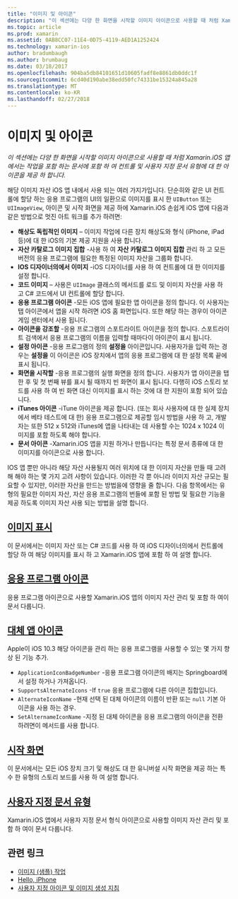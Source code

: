 ```yaml
---
title: "이미지 및 아이콘"
description: "이 섹션에는 다양 한 화면을 시작할 이미지 아이콘으로 사용할 때 처럼 Xamarin.iOS 앱에서는 작업을 포함 하는 문서에 포함 하 여 컨트롤 및 사용자 지정 문서 유형에 대 한 아이콘을 제공 하 합니다."
ms.topic: article
ms.prod: xamarin
ms.assetid: 0AB8CC07-11E4-0D75-4119-AED1A1252424
ms.technology: xamarin-ios
author: bradumbaugh
ms.author: brumbaug
ms.date: 03/18/2017
ms.openlocfilehash: 904ba5db84101651d10605fadf8e8861db0ddc1f
ms.sourcegitcommit: 6cd40d190abe38edd50fc74331be15324a845a28
ms.translationtype: MT
ms.contentlocale: ko-KR
ms.lasthandoff: 02/27/2018
---
```

# <a name="images-and-icons"></a>이미지 및 아이콘

_이 섹션에는 다양 한 화면을 시작할 이미지 아이콘으로 사용할 때 처럼 Xamarin.iOS 앱에서는 작업을 포함 하는 문서에 포함 하 여 컨트롤 및 사용자 지정 문서 유형에 대 한 아이콘을 제공 하 합니다._

해당 이미지 자산 iOS 앱 내에서 사용 되는 여러 가지가입니다. 단순히와 같은 UI 컨트롤에 할당 하는 응용 프로그램의 UI의 일환으로 이미지를 표시 한 `UIButton` 또는 `UIImageView`, 아이콘 및 시작 화면을 제공 하에 Xamarin.iOS 손쉽게 iOS 앱에 다음과 같은 방법으로 멋진 아트 워크를 추가 하려면: 

- **해상도 독립적인 이미지** – 이미지 작업에 다른 장치 해상도와 형식 (iPhone, iPad 등)에 대 한 iOS의 기본 제공 지원을 사용 합니다.
- **자산 카탈로그 이미지 집합** -사용 하 여 **자산 카탈로그 이미지 집합** 관리 하 고 모든 버전의 응용 프로그램에 필요한 특정된 이미지 자산을 그룹화 합니다.
- **IOS 디자이너의에서 이미지** -iOS 디자이너를 사용 하 여 컨트롤에 대 한 이미지를 설정 합니다.
- **코드 이미지** – 사용은 `UIImage` 클래스의 메서드를 로드 및 이미지 자산을 사용 하 고 C# 코드에서 UI 컨트롤에 할당 합니다.
- **응용 프로그램 아이콘** -모든 iOS 앱에 필요한 앱 아이콘을 정의 합니다. 이 사용자는 탭 아이콘에서 앱을 시작 하려면 iOS 홈 화면입니다. 또한 해당 하는 경우이 아이콘 게임 센터에서 사용 됩니다.
- **아이콘을 강조할** -응용 프로그램의 스포트라이트 아이콘을 정의 합니다. 스포트라이트 검색에서 응용 프로그램의 이름을 입력할 때마다이 아이콘이 표시 됩니다.
- **설정 아이콘** -응용 프로그램의 정의 **설정을** 아이콘입니다. 사용자가을 입력 하는 경우는 **설정을** 이 아이콘은 iOS 장치에서 앱의 응용 프로그램에 대 한 설정 목록 끝에 표시 됩니다. 
- **화면을 시작할** -응용 프로그램의 실행 화면을 정의 합니다. 사용자가 앱 아이콘을 탭 한 후 및 첫 번째 뷰를 표시 될 때까지 빈 화면이 표시 됩니다. 다행히 iOS 스토리 보드를 사용 하 여 빈 화면 대신 이미지를 표시 하는 것에 대 한 지원이 포함 되어 있습니다. 
- **iTunes 아이콘** -iTune 아이콘을 제공 합니다. (또는 회사 사용자에 대 한 실제 장치에서 베타 테스트에 대 한) 응용 프로그램으로 제공할 임시 방법을 사용 하 고, 개발자는 또한 512 x 512와 iTunes에 앱을 나타내는 데 사용할 수는 1024 x 1024 이미지를 포함 하도록 해야 합니다.
- **문서 아이콘** -Xamarin.iOS 앱을 지원 하거나 만듭니다는 특정 문서 종류에 대 한 이미지를 아이콘으로 사용 합니다.

IOS 앱 뿐만 아니라 해당 자산 사용될지 여러 위치에 대 한 이미지 자산을 만들 때 고려해 해야 하는 몇 가지 고려 사항이 있습니다. 이러한 각 뿐 아니라 이미지 자산 규모는 필요할 수 있지만, 이러한 자산을 만드는 방법을에 영향을 줄 합니다. 다음 항목에서는 유형의 필요한 이미지 자산, 자산 응용 프로그램의 번들에 포함 된 방법 및 필요한 기능을 제공 하도록 이미지 자산 사용 되는 방법을 설명 합니다.


## <a name="displaying-an-imageiosapp-fundamentalsimages-iconsdisplaying-an-imagemd"></a>[이미지 표시](~/ios/app-fundamentals/images-icons/displaying-an-image.md)

이 문서에서는 이미지 자산 또는 C# 코드를 사용 하 여 iOS 디자이너의에서 컨트롤에 할당 하 여 해당 이미지를 표시 하 고 Xamarin.iOS 앱에 포함 하 여 설명 합니다.

## <a name="application-iconsiosapp-fundamentalsimages-iconsapp-iconsmd"></a>[응용 프로그램 아이콘](~/ios/app-fundamentals/images-icons/app-icons.md)

응용 프로그램 아이콘으로 사용할 Xamarin.iOS 앱의 이미지 자산 관리 및 포함 하 여이 문서 다룹니다.

## <a name="alternate-app-iconsiosapp-fundamentalsimages-iconsalternate-app-iconsmd"></a>[대체 앱 아이콘](~/ios/app-fundamentals/images-icons/alternate-app-icons.md)

Apple이 iOS 10.3 해당 아이콘을 관리 하는 응용 프로그램을 사용할 수 있는 몇 가지 향상 된 기능 추가.

 - `ApplicationIconBadgeNumber` -응용 프로그램 아이콘의 배지는 Springboard에서 설정 하거나 가져옵니다.
 - `SupportsAlternateIcons` -If `true` 응용 프로그램에 다른 아이콘 집합입니다.
 - `AlternateIconName` -현재 선택 된 대체 아이콘의 이름이 반환 또는 `null` 기본 아이콘을 사용 하는 경우.
 - `SetAlternameIconName` -지정 된 대체 아이콘을 응용 프로그램의 아이콘을 전환 하려면이 메서드를 사용 합니다.


## <a name="launch-screensiosapp-fundamentalsimages-iconslaunch-screensmd"></a>[시작 화면](~/ios/app-fundamentals/images-icons/launch-screens.md)

이 문서에서는 모든 iOS 장치 크기 및 해상도 대 한 유니버설 시작 화면을 제공 하는 특수 한 유형의 스토리 보드를 사용 하 여 설명 합니다.

## <a name="custom-document-typesiosapp-fundamentalsimages-iconscustom-document-typesmd"></a>[사용자 지정 문서 유형](~/ios/app-fundamentals/images-icons/custom-document-types.md)

Xamarin.iOS 앱에서 사용자 지정 문서 형식 아이콘으로 사용할 이미지 자산 관리 및 포함 하 여이 문서 다룹니다.



## <a name="related-links"></a>관련 링크

- [이미지 (샘플) 작업](https://developer.xamarin.com/samples/WorkingWithImages/)
- [Hello, iPhone](~/ios/get-started/hello-ios/index.md)
- [사용자 지정 아이콘 및 이미지 생성 지침](http://developer.apple.com/library/ios/#documentation/UserExperience/Conceptual/MobileHIG/IconsImages/IconsImages.html)
